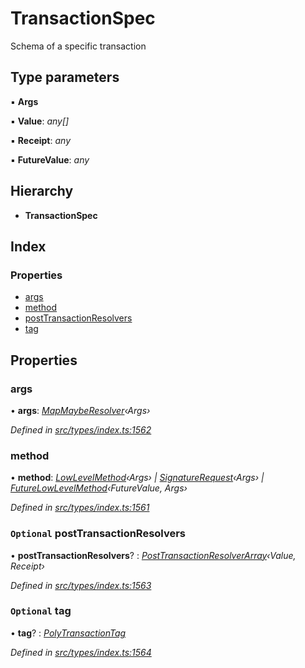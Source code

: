 # TransactionSpec

Schema of a specific transaction

## Type parameters

▪ **Args**

▪ **Value**: _any\[\]_

▪ **Receipt**: _any_

▪ **FutureValue**: _any_

## Hierarchy

* **TransactionSpec**

## Index

### Properties

* [args]()
* [method]()
* [postTransactionResolvers]()
* [tag]()

## Properties

### args

• **args**: [_MapMaybeResolver_](_types_index_.md#mapmayberesolver)_‹Args›_

_Defined in_ [_src/types/index.ts:1562_](https://github.com/PolymathNetwork/polymath-sdk/blob/550676f/src/types/index.ts#L1562)

### method

• **method**: [_LowLevelMethod_](_types_index_.md#lowlevelmethod)_‹Args› \|_ [_SignatureRequest_](_types_index_.md#signaturerequest)_‹Args› \|_ [_FutureLowLevelMethod_]()_‹FutureValue, Args›_

_Defined in_ [_src/types/index.ts:1561_](https://github.com/PolymathNetwork/polymath-sdk/blob/550676f/src/types/index.ts#L1561)

### `Optional` postTransactionResolvers

• **postTransactionResolvers**? : [_PostTransactionResolverArray_](_types_index_.md#posttransactionresolverarray)_‹Value, Receipt›_

_Defined in_ [_src/types/index.ts:1563_](https://github.com/PolymathNetwork/polymath-sdk/blob/550676f/src/types/index.ts#L1563)

### `Optional` tag

• **tag**? : [_PolyTransactionTag_]()

_Defined in_ [_src/types/index.ts:1564_](https://github.com/PolymathNetwork/polymath-sdk/blob/550676f/src/types/index.ts#L1564)

